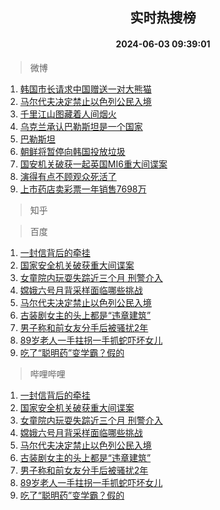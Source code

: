 <div align="center"><h2>实时热搜榜</h2><h4>2024-06-03 09:39:01</h4></div>

> 微博  

1. [韩国市长请求中国赠送一对大熊猫](https://s.weibo.com/weibo?q=%23%E9%9F%A9%E5%9B%BD%E5%B8%82%E9%95%BF%E8%AF%B7%E6%B1%82%E4%B8%AD%E5%9B%BD%E8%B5%A0%E9%80%81%E4%B8%80%E5%AF%B9%E5%A4%A7%E7%86%8A%E7%8C%AB%23&t=31&band_rank=1&Refer=top)<br />
2. [马尔代夫决定禁止以色列公民入境](https://s.weibo.com/weibo?q=%23%E9%A9%AC%E5%B0%94%E4%BB%A3%E5%A4%AB%E5%86%B3%E5%AE%9A%E7%A6%81%E6%AD%A2%E4%BB%A5%E8%89%B2%E5%88%97%E5%85%AC%E6%B0%91%E5%85%A5%E5%A2%83%23&t=31&band_rank=2&Refer=top)<br />
3. [千里江山图藏着人间烟火](https://s.weibo.com/weibo?q=%23%E5%8D%83%E9%87%8C%E6%B1%9F%E5%B1%B1%E5%9B%BE%E8%97%8F%E7%9D%80%E4%BA%BA%E9%97%B4%E7%83%9F%E7%81%AB%23&t=31&band_rank=3&Refer=top)<br />
4. [乌克兰承认巴勒斯坦是一个国家](https://s.weibo.com/weibo?q=%23%E4%B9%8C%E5%85%8B%E5%85%B0%E6%89%BF%E8%AE%A4%E5%B7%B4%E5%8B%92%E6%96%AF%E5%9D%A6%E6%98%AF%E4%B8%80%E4%B8%AA%E5%9B%BD%E5%AE%B6%23&t=31&band_rank=4&Refer=top)<br />
5. [巴勒斯坦](https://s.weibo.com/weibo?q=%E5%B7%B4%E5%8B%92%E6%96%AF%E5%9D%A6&t=31&band_rank=5&Refer=top)<br />
6. [朝鲜将暂停向韩国投放垃圾](https://s.weibo.com/weibo?q=%23%E6%9C%9D%E9%B2%9C%E5%B0%86%E6%9A%82%E5%81%9C%E5%90%91%E9%9F%A9%E5%9B%BD%E6%8A%95%E6%94%BE%E5%9E%83%E5%9C%BE%23&t=31&band_rank=6&Refer=top)<br />
7. [国安机关破获一起英国MI6重大间谍案](https://s.weibo.com/weibo?q=%23%E5%9B%BD%E5%AE%89%E6%9C%BA%E5%85%B3%E7%A0%B4%E8%8E%B7%E4%B8%80%E8%B5%B7%E8%8B%B1%E5%9B%BDMI6%E9%87%8D%E5%A4%A7%E9%97%B4%E8%B0%8D%E6%A1%88%23&t=31&band_rank=7&Refer=top)<br />
8. [演得有点不顾观众死活了](https://s.weibo.com/weibo?q=%E6%BC%94%E5%BE%97%E6%9C%89%E7%82%B9%E4%B8%8D%E9%A1%BE%E8%A7%82%E4%BC%97%E6%AD%BB%E6%B4%BB%E4%BA%86&t=31&band_rank=8&Refer=top)<br />
9. [上市药店卖彩票一年销售7698万](https://s.weibo.com/weibo?q=%23%E4%B8%8A%E5%B8%82%E8%8D%AF%E5%BA%97%E5%8D%96%E5%BD%A9%E7%A5%A8%E4%B8%80%E5%B9%B4%E9%94%80%E5%94%AE7698%E4%B8%87%23&t=31&band_rank=9&Refer=top)<br />

> 知乎  


> 百度  

1. [一封信背后的牵挂](https://www.baidu.com/s?wd=%E4%B8%80%E5%B0%81%E4%BF%A1%E8%83%8C%E5%90%8E%E7%9A%84%E7%89%B5%E6%8C%82&sa=fyb_news&rsv_dl=fyb_news)<br />
2. [国家安全机关破获重大间谍案](https://www.baidu.com/s?wd=%E5%9B%BD%E5%AE%B6%E5%AE%89%E5%85%A8%E6%9C%BA%E5%85%B3%E7%A0%B4%E8%8E%B7%E9%87%8D%E5%A4%A7%E9%97%B4%E8%B0%8D%E6%A1%88&sa=fyb_news&rsv_dl=fyb_news)<br />
3. [女童院内玩耍失踪近三个月 刑警介入](https://www.baidu.com/s?wd=%E5%A5%B3%E7%AB%A5%E9%99%A2%E5%86%85%E7%8E%A9%E8%80%8D%E5%A4%B1%E8%B8%AA%E8%BF%91%E4%B8%89%E4%B8%AA%E6%9C%88+%E5%88%91%E8%AD%A6%E4%BB%8B%E5%85%A5&sa=fyb_news&rsv_dl=fyb_news)<br />
4. [嫦娥六号月背采样面临哪些挑战](https://www.baidu.com/s?wd=%E5%AB%A6%E5%A8%A5%E5%85%AD%E5%8F%B7%E6%9C%88%E8%83%8C%E9%87%87%E6%A0%B7%E9%9D%A2%E4%B8%B4%E5%93%AA%E4%BA%9B%E6%8C%91%E6%88%98&sa=fyb_news&rsv_dl=fyb_news)<br />
5. [马尔代夫决定禁止以色列公民入境](https://www.baidu.com/s?wd=%E9%A9%AC%E5%B0%94%E4%BB%A3%E5%A4%AB%E5%86%B3%E5%AE%9A%E7%A6%81%E6%AD%A2%E4%BB%A5%E8%89%B2%E5%88%97%E5%85%AC%E6%B0%91%E5%85%A5%E5%A2%83&sa=fyb_news&rsv_dl=fyb_news)<br />
6. [古装剧女主的头上都是“违章建筑”](https://www.baidu.com/s?wd=%E5%8F%A4%E8%A3%85%E5%89%A7%E5%A5%B3%E4%B8%BB%E7%9A%84%E5%A4%B4%E4%B8%8A%E9%83%BD%E6%98%AF%E2%80%9C%E8%BF%9D%E7%AB%A0%E5%BB%BA%E7%AD%91%E2%80%9D&sa=fyb_news&rsv_dl=fyb_news)<br />
7. [男子称和前女友分手后被骚扰2年](https://www.baidu.com/s?wd=%E7%94%B7%E5%AD%90%E7%A7%B0%E5%92%8C%E5%89%8D%E5%A5%B3%E5%8F%8B%E5%88%86%E6%89%8B%E5%90%8E%E8%A2%AB%E9%AA%9A%E6%89%B02%E5%B9%B4&sa=fyb_news&rsv_dl=fyb_news)<br />
8. [89岁老人一手拄拐一手抓蛇吓坏女儿](https://www.baidu.com/s?wd=89%E5%B2%81%E8%80%81%E4%BA%BA%E4%B8%80%E6%89%8B%E6%8B%84%E6%8B%90%E4%B8%80%E6%89%8B%E6%8A%93%E8%9B%87%E5%90%93%E5%9D%8F%E5%A5%B3%E5%84%BF&sa=fyb_news&rsv_dl=fyb_news)<br />
9. [吃了“聪明药”变学霸？假的](https://www.baidu.com/s?wd=%E5%90%83%E4%BA%86%E2%80%9C%E8%81%AA%E6%98%8E%E8%8D%AF%E2%80%9D%E5%8F%98%E5%AD%A6%E9%9C%B8%EF%BC%9F%E5%81%87%E7%9A%84&sa=fyb_news&rsv_dl=fyb_news)<br />

> 哔哩哔哩  

1. [一封信背后的牵挂](https://www.baidu.com/s?wd=%E4%B8%80%E5%B0%81%E4%BF%A1%E8%83%8C%E5%90%8E%E7%9A%84%E7%89%B5%E6%8C%82&sa=fyb_news&rsv_dl=fyb_news)<br />
2. [国家安全机关破获重大间谍案](https://www.baidu.com/s?wd=%E5%9B%BD%E5%AE%B6%E5%AE%89%E5%85%A8%E6%9C%BA%E5%85%B3%E7%A0%B4%E8%8E%B7%E9%87%8D%E5%A4%A7%E9%97%B4%E8%B0%8D%E6%A1%88&sa=fyb_news&rsv_dl=fyb_news)<br />
3. [女童院内玩耍失踪近三个月 刑警介入](https://www.baidu.com/s?wd=%E5%A5%B3%E7%AB%A5%E9%99%A2%E5%86%85%E7%8E%A9%E8%80%8D%E5%A4%B1%E8%B8%AA%E8%BF%91%E4%B8%89%E4%B8%AA%E6%9C%88+%E5%88%91%E8%AD%A6%E4%BB%8B%E5%85%A5&sa=fyb_news&rsv_dl=fyb_news)<br />
4. [嫦娥六号月背采样面临哪些挑战](https://www.baidu.com/s?wd=%E5%AB%A6%E5%A8%A5%E5%85%AD%E5%8F%B7%E6%9C%88%E8%83%8C%E9%87%87%E6%A0%B7%E9%9D%A2%E4%B8%B4%E5%93%AA%E4%BA%9B%E6%8C%91%E6%88%98&sa=fyb_news&rsv_dl=fyb_news)<br />
5. [马尔代夫决定禁止以色列公民入境](https://www.baidu.com/s?wd=%E9%A9%AC%E5%B0%94%E4%BB%A3%E5%A4%AB%E5%86%B3%E5%AE%9A%E7%A6%81%E6%AD%A2%E4%BB%A5%E8%89%B2%E5%88%97%E5%85%AC%E6%B0%91%E5%85%A5%E5%A2%83&sa=fyb_news&rsv_dl=fyb_news)<br />
6. [古装剧女主的头上都是“违章建筑”](https://www.baidu.com/s?wd=%E5%8F%A4%E8%A3%85%E5%89%A7%E5%A5%B3%E4%B8%BB%E7%9A%84%E5%A4%B4%E4%B8%8A%E9%83%BD%E6%98%AF%E2%80%9C%E8%BF%9D%E7%AB%A0%E5%BB%BA%E7%AD%91%E2%80%9D&sa=fyb_news&rsv_dl=fyb_news)<br />
7. [男子称和前女友分手后被骚扰2年](https://www.baidu.com/s?wd=%E7%94%B7%E5%AD%90%E7%A7%B0%E5%92%8C%E5%89%8D%E5%A5%B3%E5%8F%8B%E5%88%86%E6%89%8B%E5%90%8E%E8%A2%AB%E9%AA%9A%E6%89%B02%E5%B9%B4&sa=fyb_news&rsv_dl=fyb_news)<br />
8. [89岁老人一手拄拐一手抓蛇吓坏女儿](https://www.baidu.com/s?wd=89%E5%B2%81%E8%80%81%E4%BA%BA%E4%B8%80%E6%89%8B%E6%8B%84%E6%8B%90%E4%B8%80%E6%89%8B%E6%8A%93%E8%9B%87%E5%90%93%E5%9D%8F%E5%A5%B3%E5%84%BF&sa=fyb_news&rsv_dl=fyb_news)<br />
9. [吃了“聪明药”变学霸？假的](https://www.baidu.com/s?wd=%E5%90%83%E4%BA%86%E2%80%9C%E8%81%AA%E6%98%8E%E8%8D%AF%E2%80%9D%E5%8F%98%E5%AD%A6%E9%9C%B8%EF%BC%9F%E5%81%87%E7%9A%84&sa=fyb_news&rsv_dl=fyb_news)<br />
